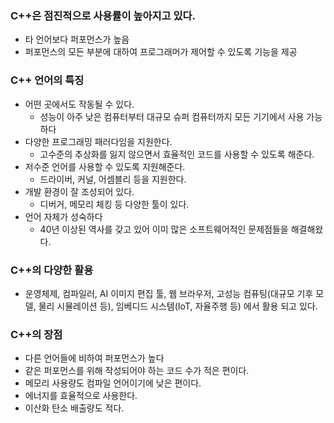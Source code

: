 ### C++은 점진적으로 사용률이 높아지고 있다.
- 타 언어보다 퍼포먼스가 높음
- 퍼포먼스의 모든 부분에 대하여 프로그래머가 제어할 수 있도록 기능을 제공
### C++ 언어의 특징
- 어떤 곳에서도 작동될 수 있다.
	- 성능이 아주 낮은 컴퓨터부터 대규모 슈퍼 컴퓨터까지 모든 기기에서 사용 가능하다
- 다양한 프로그래밍 패러다임을 지원한다.
	- 고수준의 추상화를 잃지 않으면서 효율적인 코드를 사용할 수 있도록 해준다.
- 저수준 언어를 사용할 수 있도록 지원해준다.
	- 드라이버, 커널, 어셈블리 등을 지원한다.
- 개발 환경이 잘 조성되어 있다.
	- 디버거, 메모리 체킹 등 다양한 툴이 있다.
- 언어 자체가 성숙하다
	- 40년 이상된 역사를 갖고 있어 이미 많은 소프트웨어적인 문제점들을 해결해왔다.
### C++의 다양한 활용
- 운영체제, 컴파일러, AI 이미지 편집 툴, 웹 브라우저, 고성능 컴퓨팅(대규모 기후 모델, 물리 시뮬레이션 등), 임베디드 시스템(IoT, 자율주행 등) 에서 활용 되고 있다.
### C++의 장점
- 다른 언어들에 비하여 퍼포먼스가 높다
- 같은 퍼포먼스를 위해 작성되어야 하는 코드 수가 적은 편이다.
- 메모리 사용량도 컴파일 언어이기에 낮은 편이다.
- 에너지를 효율적으로 사용한다.
- 이산화 탄소 배출량도 적다.